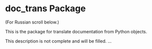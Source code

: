 #  doc_trans Package

(For Russian scroll below.)

This is the package for translate documentation from Python objects.

This description is not complete and will be filled.
...